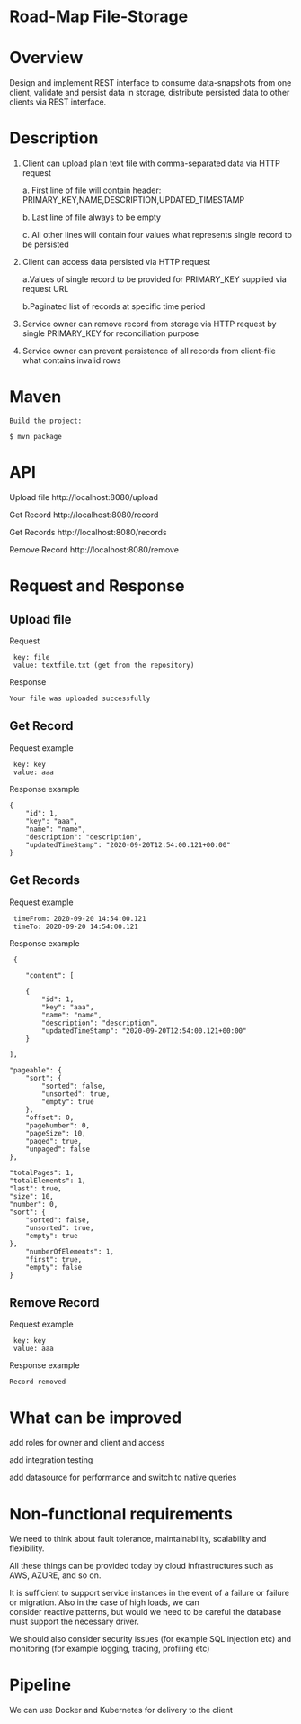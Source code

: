 # Road-Map File-Storage

# Overview
Design and implement REST interface to consume data-snapshots from one client, validate and persist data in storage, distribute persisted data to other clients via REST interface.

# Description
1.	Client can upload plain text file with comma-separated data via HTTP request

    a. First line of file will contain header: PRIMARY_KEY,NAME,DESCRIPTION,UPDATED_TIMESTAMP
    
    b. Last line of file always to be empty
    
    c. All other lines will contain four values what represents single record to be persisted
    
2.	Client can access data persisted via HTTP request

    a.Values of single record to be provided for PRIMARY_KEY supplied via request URL
    
    b.Paginated list of records at specific time period
    
3.	Service owner can remove record from storage via HTTP request by single PRIMARY_KEY for reconciliation purpose

4.	Service owner can prevent persistence of all records from client-file what contains invalid rows

# Maven
   
    Build the project:

    $ mvn package


# API

Upload file
http://localhost:8080/upload

Get Record
http://localhost:8080/record

Get Records
http://localhost:8080/records

Remove Record
http://localhost:8080/remove


# Request and Response
## Upload file

Request

     key: file
     value: textfile.txt (get from the repository)
Response

    Your file was uploaded successfully

## Get Record

Request example
        
     key: key
     value: aaa
Response example

    {
        "id": 1,
        "key": "aaa",
        "name": "name",
        "description": "description",
        "updatedTimeStamp": "2020-09-20T12:54:00.121+00:00"
    }


## Get Records

Request example
        
     timeFrom: 2020-09-20 14:54:00.121
     timeTo: 2020-09-20 14:54:00.121
Response example


     {
   
        "content": [
    
        {
            "id": 1,
            "key": "aaa",
            "name": "name",
            "description": "description",
            "updatedTimeStamp": "2020-09-20T12:54:00.121+00:00"
        }
        
    ],
    
    "pageable": {
        "sort": {
            "sorted": false,
            "unsorted": true,
            "empty": true
        },
        "offset": 0,
        "pageNumber": 0,
        "pageSize": 10,
        "paged": true,
        "unpaged": false
    },
    
    "totalPages": 1,
    "totalElements": 1,
    "last": true,
    "size": 10,
    "number": 0,
    "sort": {
        "sorted": false,
        "unsorted": true,
        "empty": true
    },
        "numberOfElements": 1,
        "first": true,
        "empty": false
    }
    

## Remove Record

Request example
        
     key: key
     value: aaa
     
Response example

    Record removed
    

#   What can be improved 

add roles for owner and client and access

add integration testing 

add datasource for performance and switch to native queries

# Non-functional requirements

We need to think about fault tolerance, maintainability, scalability and flexibility. 

All these things can be provided today by cloud infrastructures such as AWS, AZURE, and so on.

It is sufficient to support service instances in the event of a failure or failure or migration. Also in the case of high loads, we can   
consider reactive patterns, but would we need to be careful the database must support the necessary driver.

We should also consider security issues (for example SQL injection etc) and monitoring (for example logging, tracing, profiling etc)

# Pipeline
  
  We can use Docker and Kubernetes for delivery to the client
    
